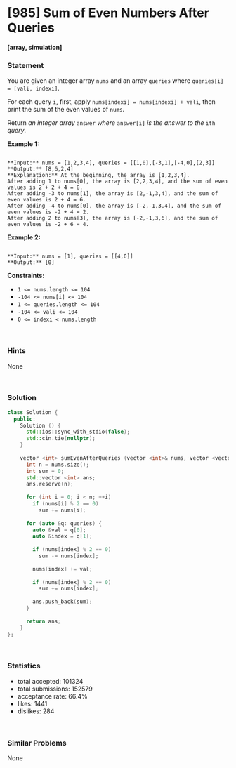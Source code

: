 # [985] Sum of Even Numbers After Queries

**[array, simulation]**

### Statement

You are given an integer array `nums` and an array `queries` where `queries[i] = [vali, indexi]`.

For each query `i`, first, apply `nums[indexi] = nums[indexi] + vali`, then print the sum of the even values of `nums`.

Return *an integer array* `answer` *where* `answer[i]` *is the answer to the* `ith` *query*.


**Example 1:**

```

**Input:** nums = [1,2,3,4], queries = [[1,0],[-3,1],[-4,0],[2,3]]
**Output:** [8,6,2,4]
**Explanation:** At the beginning, the array is [1,2,3,4].
After adding 1 to nums[0], the array is [2,2,3,4], and the sum of even values is 2 + 2 + 4 = 8.
After adding -3 to nums[1], the array is [2,-1,3,4], and the sum of even values is 2 + 4 = 6.
After adding -4 to nums[0], the array is [-2,-1,3,4], and the sum of even values is -2 + 4 = 2.
After adding 2 to nums[3], the array is [-2,-1,3,6], and the sum of even values is -2 + 6 = 4.

```

**Example 2:**

```

**Input:** nums = [1], queries = [[4,0]]
**Output:** [0]

```

**Constraints:**
* `1 <= nums.length <= 104`
* `-104 <= nums[i] <= 104`
* `1 <= queries.length <= 104`
* `-104 <= vali <= 104`
* `0 <= indexi < nums.length`


<br>

### Hints

None

<br>

### Solution

```cpp
class Solution {
  public:
    Solution () {
      std::ios::sync_with_stdio(false);
      std::cin.tie(nullptr);
    }
  
    vector <int> sumEvenAfterQueries (vector <int>& nums, vector <vector <int>>& queries) {
      int n = nums.size();
      int sum = 0;
      std::vector <int> ans;
      ans.reserve(n);
      
      for (int i = 0; i < n; ++i)
        if (nums[i] % 2 == 0)
          sum += nums[i];
      
      for (auto &q: queries) {
        auto &val = q[0];
        auto &index = q[1];
        
        if (nums[index] % 2 == 0)
          sum -= nums[index];
        
        nums[index] += val;
        
        if (nums[index] % 2 == 0)
          sum += nums[index];
        
        ans.push_back(sum);
      }
      
      return ans;
    }
};
```

<br>

### Statistics

- total accepted: 101324
- total submissions: 152579
- acceptance rate: 66.4%
- likes: 1441
- dislikes: 284

<br>

### Similar Problems

None
